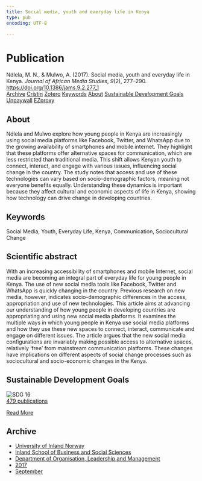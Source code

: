 ```yaml
---
title: Social media, youth and everyday life in Kenya
type: pub
encoding: UTF-8

---
```

<h1>Publication</h1>
<article id="csl-bib-container-RW7JV5MY" class="csl-bib-container">
  <div class="csl-bib-body"> <div class="csl-entry">Ndlela, M. N., &#38; Mulwo, A. (2017). Social media, youth and everyday life in Kenya. <i>Journal of African Media Studies</i>, <i>9</i>(2), 277–290. <a href="https://doi.org/10.1386/jams.9.2.277_1">https://doi.org/10.1386/jams.9.2.277_1</a></div> </div>
  <div class="csl-bib-buttons">
    <a href="#taxonomy-article-RW7JV5MY" alt="archive" class="csl-bib-button">Archive</a>
    <a href="https://app.cristin.no/results/show.jsf?id=1500524" alt="Cristin" class="csl-bib-button">Cristin</a>
    <a href="http://zotero.org/groups/5881554/items/RW7JV5MY" alt="Zotero" class="csl-bib-button">Zotero</a>
    <a href="#keywords-article-RW7JV5MY" alt="keywords" class="csl-bib-button">Keywords</a>
    <a href="#about-article-RW7JV5MY" alt="about_pub" class="csl-bib-button">About</a>
    <a href="#sdg-article-RW7JV5MY" alt="sdg" class="csl-bib-button">Sustainable Development Goals</a>
    <a href="https://doi.org/10.1386/jams.9.2.277_1" alt="Unpaywall" class="csl-bib-button">Unpaywall</a>
    <a href="https://doi.org/10.1386/jams.9.2.277_1" alt="EZproxy" class="csl-bib-button">EZproxy</a>
  </div>
  <div id="csl-bib-meta-container-RW7JV5MY"></div>
</article>
<div id="csl-bib-meta-RW7JV5MY" class="csl-bib-meta">
  <article id="about-article-RW7JV5MY" class="about_pub-article">
    <h1>About</h1>
    Ndlela and Mulwo explore how young people in Kenya are increasingly using social media platforms like Facebook, Twitter, and WhatsApp due to the growing availability of smartphones and mobile internet. They highlight that these platforms offer alternative spaces for communication, which are less restricted than traditional media. This shift allows Kenyan youth to connect, interact, and engage with various issues, influencing social change in the country. The study notes that access and use of these technologies can vary based on socio-demographic factors, meaning not everyone benefits equally. Understanding these dynamics is important because they affect cultural and economic aspects of life in Kenya, showing how technology can drive change in developing countries.
  </article>
  <article id="keywords-article-RW7JV5MY" class="keywords-article">
    <h1>Keywords</h1>
    Social Media, Youth, Everyday Life, Kenya, Communication, Sociocultural Change
  </article>
  <article id="abstract-article-RW7JV5MY" class="abstract-article">
    <h1>Scientific abstract</h1>
    With an increasing accessibility of smartphones and mobile Internet, social media are becoming an integral part of everyday life for young people in Kenya. The use of new social media tools like Facebook, Twitter and WhatsApp is quickly changing in the country. Previous research on new media, however, indicates socio-demographic differences in the access, appropriation and use of new technologies. This article aims at advancing our understanding of how young people in developing countries are appropriating and using new social media platforms. It examines the multiple ways in which young people in Kenya use social media platforms and how they use these new spaces to connect, interact, communicate and engage on different issues. The article argues that the new social media configurations are invariably making possible access to alternative spaces, relatively ‘free’ from mainstream communication platforms. These changes have implications on different aspects of social change processes such as sociocultural and socio-economic changes in the Kenya.
  </article>
  <article id="sdg-article-RW7JV5MY" class="sdg-article">
    <h1>Sustainable Development Goals</h1>
    <div class="sdg-container"><div id="sdg16" class="sdg">
        <img src="{{< params subfolder >}}images/sdg/sdg16_en.png" class="image" alt="SDG 16">
        <div class="sdg-overlay">
          <a href="/en/archive/?key=?sdg=16#archive" class="sdg-publication-count"><span>479</span> publications</a>
          <p><a href="https://sdgs.un.org/goals/goal16" class="sdg-read-more">Read More</a></p>
        </div>
      </div></div>
  </article>
  <article id="taxonomy-article-RW7JV5MY" class="taxonomy-article">
    <h1>Archive</h1>
    <ul>
      <li>
        <a href="/en/archive/?key=3DCRN523">University of Inland Norway</a>
      </li>
      <li>
        <a href="/en/archive/?key=DU8Q9LN9">Inland School of Business and Social Sciences</a>
      </li>
      <li>
        <a href="/en/archive/?key=4LUWR3ZM">Department of Organisation, Leadership and Management</a>
      </li>
      <li>
        <a href="/en/archive/?key=KF5I8TQ8">2017</a>
      </li>
      <li>
        <a href="/en/archive/?key=L3AYBRRN">September</a>
      </li>
    </ul>
  </article>
</div>
